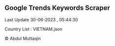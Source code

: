 

## Google Trends Keywords Scraper 
 
Last Update 30-06-2023 , 05:44:30

Country List :
VIETNAM.json



© Abdul Muttaqin 
